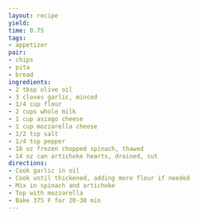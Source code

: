 ```yaml
---
layout: recipe
yield: 
time: 0.75
tags:
- appetizer
pair:
- chips
- pita
- bread
ingredients:
- 2 tbsp olive oil
- 3 cloves garlic, minced
- 1/4 cup flour
- 2 cups whole milk
- 1 cup asiago cheese
- 1 cup mozzarella cheese
- 1/2 tsp salt
- 1/4 tsp pepper
- 16 oz frozen chopped spinach, thawed
- 14 oz can artichoke hearts, drained, cut
directions:
- Cook garlic in oil
- Cook until thickened, adding more flour if needed
- Mix in spinach and artichoke
- Top with mozzarella
- Bake 375 F for 20-30 min
---
```

